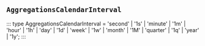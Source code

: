 ## `AggregationsCalendarInterval`
:::
type AggregationsCalendarInterval = 'second' | '1s' | 'minute' | '1m' | 'hour' | '1h' | 'day' | '1d' | 'week' | '1w' | 'month' | '1M' | 'quarter' | '1q' | 'year' | '1y';
:::
